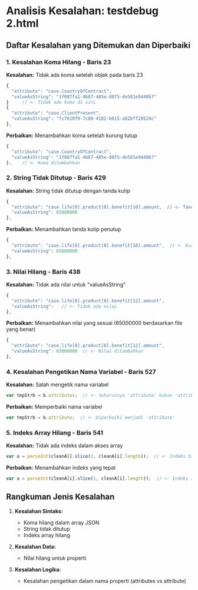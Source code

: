 # Analisis Kesalahan: testdebug 2.html

## Daftar Kesalahan yang Ditemukan dan Diperbaiki

### 1. **Kesalahan Koma Hilang - Baris 23**
**Kesalahan:** Tidak ada koma setelah objek pada baris 23
```javascript
{
  "attribute": "case.CountryOfContract",
  "valueAsString": "1f087fa1-4b87-485e-88f5-de581e9440b7"
}     // <- Tidak ada koma di sini
{
  "attribute": "case.ClientPresent",
  "valueAsString": "fc7610f9-7c80-4182-b815-a82bff28524c"
},
```

**Perbaikan:** Menambahkan koma setelah kurung tutup
```javascript
{
  "attribute": "case.CountryOfContract",
  "valueAsString": "1f087fa1-4b87-485e-88f5-de581e9440b7"
},    // <- Koma ditambahkan
```

### 2. **String Tidak Ditutup - Baris 429**
**Kesalahan:** String tidak ditutup dengan tanda kutip
```javascript
{
  "attribute": "case.life[0].product[0].benefit[10].amount,  // <- Tanda kutip penutup hilang
  "valueAsString": 65000000
},
```

**Perbaikan:** Menambahkan tanda kutip penutup
```javascript
{
  "attribute": "case.life[0].product[0].benefit[10].amount",  // <- Kurang tanda kutip penutup 
  "valueAsString": 65000000
},
```

### 3. **Nilai Hilang - Baris 438**
**Kesalahan:** Tidak ada nilai untuk "valueAsString"
```javascript
{
  "attribute": "case.life[0].product[0].benefit[12].amount",
  "valueAsString":   // <- Tidak ada nilai
},
```

**Perbaikan:** Menambahkan nilai yang sesuai (65000000 berdasarkan file yang benar)
```javascript
{
  "attribute": "case.life[0].product[0].benefit[12].amount",
  "valueAsString": 65000000  // <- Nilai ditambahkan
},
```

### 4. **Kesalahan Pengetikan Nama Variabel - Baris 527**
**Kesalahan:** Salah mengetik nama variabel
```javascript
var tmpStrb = b.attributes;  // <- Seharusnya 'attribute' bukan 'attributes'
```

**Perbaikan:** Memperbaiki nama variabel
```javascript
var tmpStrb = b.attribute;  // <- Diperbaiki menjadi 'attribute'
```

### 5. **Indeks Array Hilang - Baris 541**
**Kesalahan:** Tidak ada indeks dalam akses array
```javascript
var a = parseInt(cleanA[].slice(1, cleanA[i].length));  // <- Indeks hilang dalam cleanA[]
```

**Perbaikan:** Menambahkan indeks yang tepat
```javascript
var a = parseInt(cleanA[i].slice(1, cleanA[i].length));  // <- Indeks [i] ditambahkan
```

## Rangkuman Jenis Kesalahan

1. **Kesalahan Sintaks:**
   - Koma hilang dalam array JSON
   - String tidak ditutup
   - Indeks array hilang

2. **Kesalahan Data:**
   - Nilai hilang untuk properti

3. **Kesalahan Logika:**
   - Kesalahan pengetikan dalam nama properti (attributes vs attribute)
